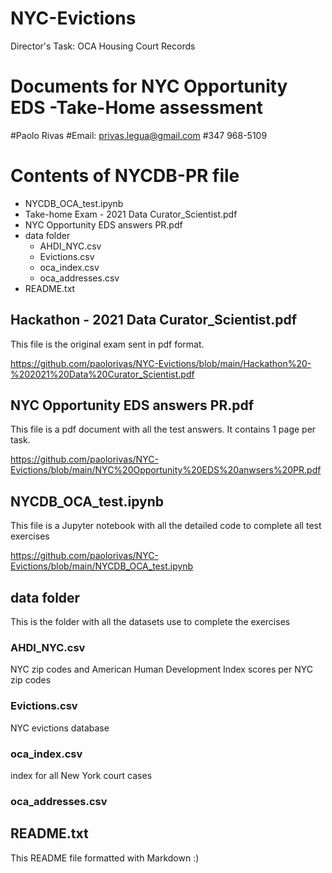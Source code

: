 # NYC-Evictions
Director's Task: OCA Housing Court Records

# Documents for NYC Opportunity EDS -Take-Home assessment

#Paolo Rivas
#Email: privas.legua@gmail.com
#347 968-5109


# Contents of NYCDB-PR file

* NYCDB_OCA_test.ipynb
* Take-home Exam - 2021 Data Curator_Scientist.pdf
* NYC Opportunity EDS answers PR.pdf
* data folder
  * AHDI_NYC.csv
  * Evictions.csv
  * oca_index.csv
  * oca_addresses.csv
* README.txt


## Hackathon - 2021 Data Curator_Scientist.pdf

This file is the original exam sent in pdf format.

https://github.com/paolorivas/NYC-Evictions/blob/main/Hackathon%20-%202021%20Data%20Curator_Scientist.pdf

## NYC Opportunity EDS answers PR.pdf

This file is a pdf document with all the test answers. It contains 1 page per task.

https://github.com/paolorivas/NYC-Evictions/blob/main/NYC%20Opportunity%20EDS%20anwsers%20PR.pdf


## NYCDB_OCA_test.ipynb

This file is a Jupyter notebook with all the detailed code to complete all test exercises

https://github.com/paolorivas/NYC-Evictions/blob/main/NYCDB_OCA_test.ipynb

## data folder

This is the folder with all the datasets use to complete the exercises 

### AHDI_NYC.csv

NYC zip codes and American Human Development Index scores per NYC zip codes

### Evictions.csv

NYC evictions database

### oca_index.csv

index for all New York court cases

### oca_addresses.csv


## README.txt

This README file formatted with Markdown :)
